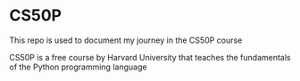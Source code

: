 # CS50P

This repo is used to document my journey in the CS50P course

CS50P is a free course by Harvard University that teaches the fundamentals of the Python programming language
